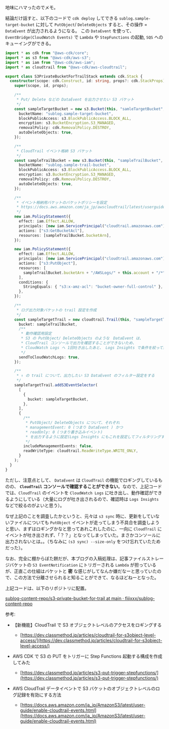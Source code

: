 地味にハマったのでメモ。

結論だけ話すと、以下のコードで `cdk deploy` してできる `sublog.sample-target-bucket` に対して `PutObject`/ `DeleteObjects` すると、その操作 = `DataEvent` が出力されるようになる。
この `DataEvent` を使って、 `EventBridge(CloudWatch Events)` で `Lambda` や `StepFunctions` の起動, `SQS` へのキューイングができる。

```typescript
import * as cdk from "@aws-cdk/core";
import * as s3 from "@aws-cdk/aws-s3";
import * as iam from "@aws-cdk/aws-iam";
import * as cloudtrail from "@aws-cdk/aws-cloudtrail";

export class S3PrivateBucketForTrailStack extends cdk.Stack {
  constructor(scope: cdk.Construct, id: string, props?: cdk.StackProps) {
    super(scope, id, props);

    /**
     * Put/ Delete などの DataEvent を出力させたい S3 バケット
     */
    const sampleTargetBucket = new s3.Bucket(this, "samleTargetBucket", {
      bucketName: "sublog.sample-target-bucket",
      blockPublicAccess: s3.BlockPublicAccess.BLOCK_ALL,
      encryption: s3.BucketEncryption.S3_MANAGED,
      removalPolicy: cdk.RemovalPolicy.DESTROY,
      autoDeleteObjects: true,
    });

    /**
     * CloudTrail イベント格納 S3 バケット
     */
    const sampleTrailBucket = new s3.Bucket(this, "sampleTrailBucket", {
      bucketName: "sublog.sample-trail-bucket",
      blockPublicAccess: s3.BlockPublicAccess.BLOCK_ALL,
      encryption: s3.BucketEncryption.S3_MANAGED,
      removalPolicy: cdk.RemovalPolicy.DESTROY,
      autoDeleteObjects: true,
    });

    /**
     * イベント格納用バケットのバケットポリシーを設定
     * https://docs.aws.amazon.com/ja_jp/awscloudtrail/latest/userguide/create-s3-bucket-policy-for-cloudtrail.html
     */
    new iam.PolicyStatement({
      effect: iam.Effect.ALLOW,
      principals: [new iam.ServicePrincipal("cloudtrail.amazonaws.com")],
      actions: ["s3:GetBucketAcl"],
      resources: [sampleTrailBucket.bucketArn],
    });

    new iam.PolicyStatement({
      effect: iam.Effect.ALLOW,
      principals: [new iam.ServicePrincipal("cloudtrail.amazonaws.com")],
      actions: ["s3:PutObject"],
      resources: [
        sampleTrailBucket.bucketArn + "/AWSLogs/" + this.account + "/*",
      ],
      conditions: {
        StringEquals: { "s3:x-amz-acl": "bucket-owner-full-control" },
      },
    });

    /**
     * ログ出力対象バケットの trail 設定を作成
     */
    const sampleTargetTrail = new cloudtrail.Trail(this, "sampleTargetTrail", {
      bucket: sampleTrailBucket,
      /**
       * 動作確認用設定
       * S3 の PutObject/ DeleteObjects のような　DataEvent は、
       * CloudTrail コンソールで出力を確認することができないため、
       * CloudWatch Logs へ 1回吐き出したあと、 Logs Insights で条件を絞って動作確認をするといい感じ
       */
      sendToCloudWatchLogs: true,
    });

    /**
     * ↑ の trail について、出力したい S3 DataEvent のフィルター設定をする
     */
    sampleTargetTrail.addS3EventSelector(
      [
        {
          bucket: sampleTargetBucket,
        },
      ],
      {
        /**
         * PutObject/ DeleteObjects について、それぞれ
         * managementEvent: 0 (つまり DataEvent ) かつ
         * readOnly: 0 (つまり書き込みイベント)
         * を出力するように設定(Logs Insights にもこれを設定してフィルタリングする)
         */
        includeManagementEvents: false,
        readWriteType: cloudtrail.ReadWriteType.WRITE_ONLY,
      }
    );
  }
}
```

ただし、注意点として、 `DataEvent` は `CloudTrail` の機能でロギングしているものの、 **`CloudTrail` コンソールで確認することができない**。なので、上記コードでは、`CloudTrail` のイベントを `CloudWatch Logs` に吐き出し、動作確認ができるようにしている（大量にログが吐き出されるので、確認時は `Logs Insights` などで絞るのがよいと思う）。

なぜ上記のことを調査したかというと、元々は `s3 sync` 時に、更新をしていないファイルについても `PutObject` イベントが走ってしまう不具合を調査しようと思い、まずはロギングかなと思ってあれこれしたのに、一向に `CloudTrail` にイベントが吐き出されず、「？？」となってしまっていた。まさかコンソールに出力されないとは。。（ちなみに `(s3 sync) --size-only` をつけ忘れていたためだった）。

なお、完全に棚からぼた餅だが、本ブログの入稿処理は、記事ファイルストレージバケットの `S3 EventNotification` にトリガーされる `Lambda` が担っているが、正直この仕組はバケットと **密** な感じがしてなんか嫌だなーと思っていたので、この方法で分離させられると知ることができて、なるほどねーとなった。

上記コードは、以下のリポジトリに配置。

[sublog-content-repo/s3-private-bucket-for-trail at main · fijixxx/sublog-content-repo](https://github.com/fijixxx/sublog-content-repo/tree/main/s3-private-bucket-for-trail)

参考:

- 【新機能】CloudTrail で S3 オブジェクトレベルのアクセスをロギングする

  - [https://dev.classmethod.jp/articles/cloudtrail-for-s3object-level-access/](https://dev.classmethod.jp/articles/cloudtrail-for-s3object-level-access/)

- AWS CDK で S3 の PUT をトリガーに Step Functions 起動する構成を作成してみた

  - [https://dev.classmethod.jp/articles/s3-put-trigger-stepfunctions/](https://dev.classmethod.jp/articles/s3-put-trigger-stepfunctions/)

- AWS CloudTrail データイベントで S3 バケットのオブジェクトレベルのログ記録を有効にする方法
  - [https://docs.aws.amazon.com/ja_jp/AmazonS3/latest/user-guide/enable-cloudtrail-events.html](https://docs.aws.amazon.com/ja_jp/AmazonS3/latest/user-guide/enable-cloudtrail-events.html)
